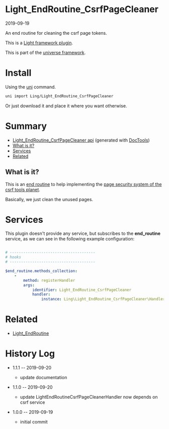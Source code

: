Light_EndRoutine_CsrfPageCleaner
===========
2019-09-19



An end routine for cleaning the csrf page tokens.

 

This is a [Light framework plugin](https://github.com/lingtalfi/Light/blob/master/doc/pages/plugin.md).

This is part of the [universe framework](https://github.com/karayabin/universe-snapshot).


Install
==========
Using the [uni](https://github.com/lingtalfi/universe-naive-importer) command.
```bash
uni import Ling/Light_EndRoutine_CsrfPageCleaner
```

Or just download it and place it where you want otherwise.






Summary
===========
- [Light_EndRoutine_CsrfPageCleaner api](https://github.com/lingtalfi/Light_EndRoutine_CsrfPageCleaner/blob/master/doc/api/Ling/Light_EndRoutine_CsrfPageCleaner.md) (generated with [DocTools](https://github.com/lingtalfi/DocTools))
- [What is it?](#what-is-it)
- [Services](#services)
- [Related](#related)





What is it?
--------------

This is an [end routine](https://github.com/lingtalfi/Light_EndRoutine) to help implementing
the [page security system of the csrf tools planet](https://github.com/lingtalfi/CSRFTools/blob/master/doc/pages/page-security-conception-notes.md).


Basically, we just clean the unused pages.





Services
=========


This plugin doesn't provide any service, but subscribes to the **end_routine** service,
as we can see in the following example configuration:


```yaml

# --------------------------------------
# hooks
# --------------------------------------

$end_routine.methods_collection:
    -
        method: registerHandler
        args:
            identifier: Light_EndRoutine_CsrfPageCleaner
            handler:
                instance: Ling\Light_EndRoutine_CsrfPageCleaner\Handler\LightEndRoutineCsrfPageCleanerHandler


```



Related
==========

- [Light_EndRoutine](https://github.com/lingtalfi/Light_EndRoutine)


History Log
=============

- 1.1.1 -- 2019-09-20

    - update documentation
    
- 1.1.0 -- 2019-09-20

    - update LightEndRoutineCsrfPageCleanerHandler now depends on csrf service
    
- 1.0.0 -- 2019-09-19

    - initial commit